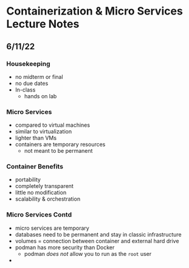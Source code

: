 # Containerization & Micro Services Lecture Notes

## 6/11/22

### Housekeeping

- no midterm or final
- no due dates
- In-class
  - hands on lab

### Micro Services

- compared to virtual machines
- similar to virtualization
- lighter than VMs
- containers are temporary resources
  - not meant to be permanent

### Container Benefits

- portability
- completely transparent
- little no modification
- scalability & orchestration

### Micro Services Contd

- micro services are temporary
- databases need to be permanent and stay in classic infrastructure
- volumes = connection between container and external hard drive
- podman has more security than Docker
  - podman *does not* allow you to run as the `root` user
- 
